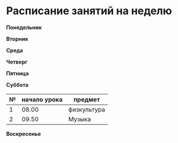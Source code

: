 # Расписание занятий на неделю

**Понедельник**

**Вторник**

**Среда**

**Четверг**

**Пятница**

**Суббота**

| №| начало урока| предмет|
|---|---|---|
|1|08.00|физкультура|
|2|09.50|Музыка|


**Воскресенье**